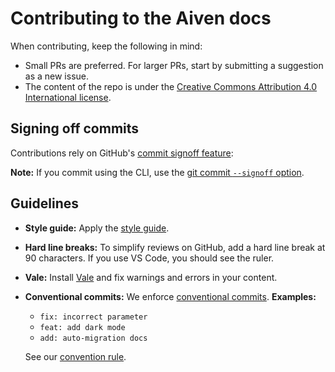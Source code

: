 # Contributing to the Aiven docs

When contributing, keep the following in mind:

- Small PRs are preferred. For larger PRs, start by submitting a suggestion as a new issue.
- The content of the repo is under the [Creative Commons Attribution 4.0 International license](https://creativecommons.org/licenses/by/4.0/).

## Signing off commits

Contributions rely on GitHub's [commit signoff feature](https://docs.github.com/en/repositories/managing-your-repositorys-settings-and-features/managing-repository-settings/managing-the-commit-signoff-policy-for-your-repository):

**Note:** If you commit using the CLI, use the [git commit `--signoff` option](https://git-scm.com/docs/git-commit#_options).

## Guidelines

- **Style guide:** Apply the [style guide](./styleguide.md).
- **Hard line breaks:** To simplify reviews on GitHub, add a hard line break at 90 characters. If you use
  VS Code, you should see the ruler.
- **Vale:** Install [Vale](https://vale.sh/docs/vale-cli/installation/) and
  fix warnings and errors in your content.
- **Conventional commits:** We enforce [conventional commits](https://www.conventionalcommits.org/en/v1.0.0/).
  **Examples:**
  - `fix: incorrect parameter`
  - `feat: add dark mode`
  - `add: auto-migration docs`

  See our [convention rule](./.github/workflows/semantic-pr.yaml).
